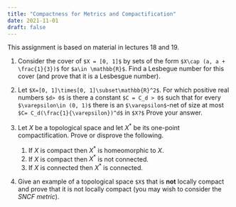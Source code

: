 ```yaml
---
title: "Compactness for Metrics and Compactification"
date: 2021-11-01
draft: false
---
```


This assignment is based on material in lectures 18 and 19.

1. Consider the cover of `$X = [0, 1]$` by sets of the form `$X\cap (a, a + \frac{1}{3})$` for `$a\in \mathbb{R}$`. Find a Lesbegue number for this cover (and prove that it is a Lesbesgue number).

2. Let `$X=[0, 1]\times[0, 1]\subset\mathbb{R}^2$`. For which positive real numbers `$d> 0$` is there a constant `$C = C_d > 0$` such that for every `$\varepsilon\in (0, 1)$` there is an `$\varepsilon$`-net of size at most `$C= C_d(\frac{1}{\varepsilon})^d$` in `$X?$` Prove your answer.

3. Let $X$ be a topological space and let $X^*$ be its one-point compactification. Prove or disprove the following.
    1. If $X$ is compact then $X^*$ is homeomorphic to $X$.
    2. If $X$ is compact then $X^*$ is not connected.
    3. If $X$ is connected then $X^*$ is connected.

4. Give an example of a topological space `$X$` that is __not__ locally compact and prove that it is not locally compact (you may wish to consider the _SNCF metric_).
